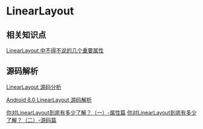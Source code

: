 # LinearLayout

## 相关知识点

[LinearLayout 中不得不说的几个重要属性](https://juejin.im/entry/595341c3f265da6c3a54b76e)

## 源码解析

[LinearLayout 源码分析](https://github.com/razerdp/AndroidSourceAnalysis/blob/master/LinearLayout/android_widget_LinearLayout.md)

[Android 8.0 LinearLayout 源码解析](https://www.jianshu.com/p/1fa113b7ff64)

[你对LinearLayout到底有多少了解？（一）-属性篇](https://www.jianshu.com/p/650c3fd7e6ab) [你对LinearLayout到底有多少了解？（二）-源码篇](https://www.jianshu.com/p/43d49b7d2ad2)

